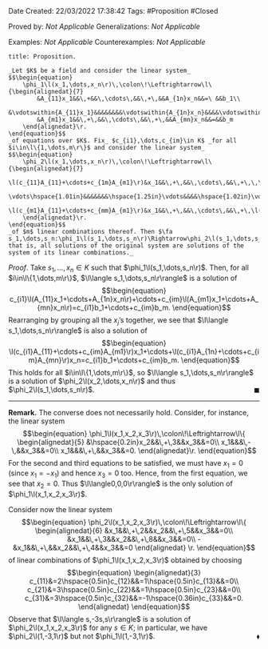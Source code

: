 <br />
<br />

Date Created: 22/03/2022 17:38:42
Tags: #Proposition #Closed 

Proved by: _Not Applicable_
Generalizations: _Not Applicable_

Examples: _Not Applicable_
Counterexamples: _Not Applicable_

``` ad-Proposition
title: Proposition.

_Let $K$ be a field and consider the linear system_
$$\begin{equation}
    \phi_1\l(x_1,\dots,x_n\r)\,\colon\!\Leftrightarrow\l\{\begin{alignedat}{7}
        &A_{11}x_1&&\,+&&\,\cdots\,&&\,+\,&&A_{1n}x_n&&=\ &&b_1\\
        &\vdotswithin{A_{11}x_1}&&&&&&&&\vdotswithin{A_{1n}x_n}&&&&\vdotswithin{b_1}\\
        &A_{m1}x_1&&\,+\,&&\,\cdots\,&&\,+\,&&A_{mn}x_n&&=&&b_m
    \end{alignedat}\r.
\end{equation}$$
_of equations over $K$. Fix_ $c_{i1},\dots,c_{im}\in K$ _for all $i\in\l\{1,\dots,m\r\}$ and consider the linear system_
$$\begin{equation}
    \phi_2\l(x_1,\dots,x_n\r)\,\colon\!\Leftrightarrow\l\{\begin{alignedat}{7}
        \l(c_{11}A_{11}+\cdots+c_{1m}A_{m1}\r)&x_1&&\,+\,&&\,\cdots\,&&\,+\,\,\,\,\l(c_{11}A_{1n}+\cdots+c_{1m}A_{mn}\r)&&x_n&&=\,\,c_{11}b_1+\cdots+c_{1m}&&b_m\\
        \vdots\hspace{1.01in}&&&&&&&\hspace{1.25in}\vdots&&&&\hspace{1.02in}\vdots\\
        \l(c_{m1}A_{11}+\cdots+c_{mm}A_{m1}\r)&x_1&&\,+\,&&\,\cdots\,&&\,+\,\l(c_{m1}A_{1n}+\cdots+c_{mm}A_{mn}\r)&&x_n&&=c_{m1}b_1+\cdots+c_{mm}&&b_m
    \end{alignedat}\r.
\end{equation}$$
_of $m$ linear combinations thereof. Then $\fa s_1,\dots,s_n:\phi_1\l(s_1,\dots,s_n\r)\Rightarrow\phi_2\l(s_1,\dots,s_n\r)$; that is, all solutions of the original system are solutions of the system of its linear combinations._

```

_Proof_. Take $s_1,\dots,x_n\in K$ such that $\phi_1\l(s_1,\dots,s_n\r)$. Then, for all $i\in\l\{1,\dots,m\r\}$, $\l\langle s_1,\dots,s_n\r\rangle$ is a solution of
$$\begin{equation}
    c_{i1}\l(A_{11}x_1+\cdots+A_{1n}x_n\r)+\cdots+c_{im}\l(A_{m1}x_1+\cdots+A_{mn}x_n\r)=c_{i1}b_1+\cdots+c_{im}b_m.
\end{equation}$$
Rearranging by grouping all the $x_j\textrm{'}$s together, we see that $\l\langle s_1,\dots,s_n\r\rangle$ is also a solution of
$$\begin{equation}
    \l(c_{i1}A_{11}+\cdots+c_{im}A_{m1}\r)x_1+\cdots+\l(c_{i1}A_{1n}+\cdots+c_{im}A_{mn}\r)x_n=c_{i1}b_1+\cdots+c_{im}b_m.
\end{equation}$$
This holds for all $i\in\l\{1,\dots,m\r\}$, so $\l\langle s_1,\dots,s_n\r\rangle$ is a solution of $\phi_2\l(x_2,\dots,x_n\r)$ and thus $\phi_2\l(s_1,\dots,s_n\r)$.<span style="float:right;">$\blacksquare$</span>

---

**Remark.** The converse does not necessarily hold. Consider, for instance, the linear system
$$\begin{equation}
    \phi_1\l(x_1,x_2,x_3\r)\,\colon\!\Leftrightarrow\l\{
        \begin{alignedat}{5}
            &\hspace{0.2in}x_2&&\,+\,3&&x_3&&=0\\
            x_1&&&\,-\,&&x_3&&=0\\
            x_1&&&\,+\,&&x_3&&=0.
        \end{alignedat}\r.
\end{equation}$$
For the second and third equations to be satisfied, we must have $x_1=0$ (since $x_1=-x_1$) and hence $x_3=0$ too. Hence, from the first equation, we see that $x_2=0$. Thus $\l\langle0,0,0\r\rangle$ is the only solution of $\phi_1\l(x_1,x_2,x_3\r)$.

Consider now the linear system
$$\begin{equation}
    \phi_2\l(x_1,x_2,x_3\r)\,\colon\!\Leftrightarrow\l\{
        \begin{alignedat}{6}
            &x_1&&\,+\,2&&x_2&&\,+\,5&&x_3&&=0\\
            &x_1&&\,+\,3&&x_2&&\,+\,8&&x_3&&=0\\
            -&x_1&&\,+\,&&x_2&&\,+\,4&&x_3&&=0
        \end{alignedat}
    \r.
\end{equation}$$
of linear combinations of $\phi_1\l(x_1,x_2,x_3\r)$ obtained by choosing
$$\begin{equation}
    \begin{alignedat}{3}
        c_{11}&=2\hspace{0.5in}c_{12}&&=1\hspace{0.5in}c_{13}&&=0\\
        c_{21}&=3\hspace{0.5in}c_{22}&&=1\hspace{0.5in}c_{23}&&=0\\
        c_{31}&=3\hspace{0.5in}c_{32}&&=-1\hspace{0.36in}c_{33}&&=0.
    \end{alignedat}
\end{equation}$$
Observe that $\l\langle s,-3s,s\r\rangle$ is a solution of $\phi_2\l(x_1,x_2,x_3\r)$ for any $s\in K$; in particular, we have $\phi_2\l(1,-3,1\r)$ but not $\phi_1\l(1,-3,1\r)$.<span style="float:right;">$\blacklozenge$</span>
